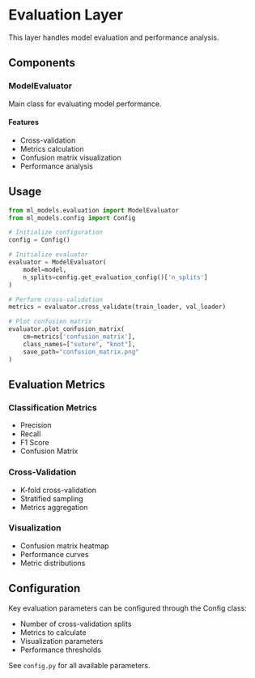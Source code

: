 # Evaluation Layer

This layer handles model evaluation and performance analysis.

## Components

### ModelEvaluator
Main class for evaluating model performance.

#### Features
- Cross-validation
- Metrics calculation
- Confusion matrix visualization
- Performance analysis

## Usage

```python
from ml_models.evaluation import ModelEvaluator
from ml_models.config import Config

# Initialize configuration
config = Config()

# Initialize evaluator
evaluator = ModelEvaluator(
    model=model,
    n_splits=config.get_evaluation_config()['n_splits']
)

# Perform cross-validation
metrics = evaluator.cross_validate(train_loader, val_loader)

# Plot confusion matrix
evaluator.plot_confusion_matrix(
    cm=metrics['confusion_matrix'],
    class_names=["suture", "knot"],
    save_path="confusion_matrix.png"
)
```

## Evaluation Metrics

### Classification Metrics
- Precision
- Recall
- F1 Score
- Confusion Matrix

### Cross-Validation
- K-fold cross-validation
- Stratified sampling
- Metrics aggregation

### Visualization
- Confusion matrix heatmap
- Performance curves
- Metric distributions

## Configuration

Key evaluation parameters can be configured through the Config class:
- Number of cross-validation splits
- Metrics to calculate
- Visualization parameters
- Performance thresholds

See `config.py` for all available parameters. 